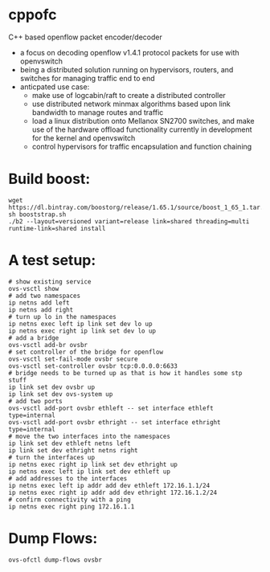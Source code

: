 # cppofc
C++ based openflow packet encoder/decoder

* a focus on decoding openflow v1.4.1 protocol packets for use with openvswitch
* being a distributed solution running on hypervisors, routers, and switches for managing traffic end to end
* anticpated use case: 
  * make use of logcabin/raft to create a distributed controller
  * use distributed network minmax algorithms based upon link bandwidth to manage routes and traffic
  * load a linux distribution onto Mellanox SN2700 switches, and make use of the hardware offload functionality currently in development for the kernel and openvswitch
  * control hypervisors for traffic encapsulation and function chaining

# Build boost:
```
wget https://dl.bintray.com/boostorg/release/1.65.1/source/boost_1_65_1.tar.gz
sh booststrap.sh
./b2 --layout=versioned variant=release link=shared threading=multi runtime-link=shared install
```

# A test setup:
```
# show existing service
ovs-vsctl show
# add two namespaces
ip netns add left
ip netns add right
# turn up lo in the namespaces
ip netns exec left ip link set dev lo up
ip netns exec right ip link set dev lo up
# add a bridge
ovs-vsctl add-br ovsbr
# set controller of the bridge for openflow
ovs-vsctl set-fail-mode ovsbr secure
ovs-vsctl set-controller ovsbr tcp:0.0.0.0:6633
# bridge needs to be turned up as that is how it handles some stp stuff
ip link set dev ovsbr up
ip link set dev ovs-system up
# add two ports
ovs-vsctl add-port ovsbr ethleft -- set interface ethleft type=internal
ovs-vsctl add-port ovsbr ethright -- set interface ethright type=internal
# move the two interfaces into the namespaces
ip link set dev ethleft netns left
ip link set dev ethright netns right
# turn the interfaces up
ip netns exec right ip link set dev ethright up
ip netns exec left ip link set dev ethleft up
# add addresses to the interfaces
ip netns exec left ip addr add dev ethleft 172.16.1.1/24
ip netns exec right ip addr add dev ethright 172.16.1.2/24
# confirm connectivity with a ping
ip netns exec right ping 172.16.1.1
```


# Dump Flows:

    ovs-ofctl dump-flows ovsbr